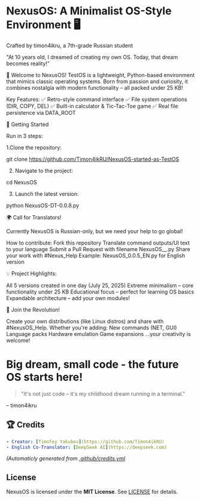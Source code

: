# NexusOS: A Minimalist OS-Style Environment 🖥️
Crafted by timon4ikru, a 7th-grade Russian student

"At 10 years old, I dreamed of creating my own OS. Today, that dream becomes reality!"

🌟 Welcome to NexusOS!
TestOS is a lightweight, Python-based environment that mimics classic operating systems. Born from passion and curiosity, it combines nostalgia with modern functionality – all packed under 25 KB!

Key Features:
✅ Retro-style command interface
✅ File system operations (DIR, COPY, DEL)
✅ Built-in calculator & Tic-Tac-Toe game
✅ Real file persistence via DATA_ROOT

🚀 Getting Started

Run in 3 steps:

1.Clone the repository:

  git clone https://github.com/Timon4ikRU/NexusOS-started-as-TestOS  

2. Navigate to the project:

  cd NexusOS

3. Launch the latest version:

  python NexusOS-DT-0.0.8.py  

🌍 Call for Translators!

Currently NexusOS is Russian-only, but we need your help to go global!

How to contribute:
Fork this repository
Translate command outputs/UI text to your language
Submit a Pull Request with filename NexusOS_<version>_<lang>.py
Share your work with #Nexus_Help
Example: NexusOS_0.0.5_EN.py for English version

💡 Project Highlights:

All 5 versions created in one day (July 25, 2025)
Extreme minimalism – core functionality under 25 KB
Educational focus – perfect for learning OS basics
Expandable architecture – add your own modules!

🤝 Join the Revolution!

Create your own distributions (like Linux distros) and share with #NexusOS_Help. Whether you're adding:
New commands (NET, GUI)
Language packs
Hardware emulation
Game expansions
...your creativity is welcome!

# Big dream, small code - the future OS starts here!

>"It's not just code – it's my childhood dream running in a terminal."

– timon4ikru

## 🏆 Credits  
```yaml
- Creator: [Timofey Yakubov](https://github.com/Timon4ikRU)  
- English Co-Translator: [DeepSeek AI](https://deepseek.com)  
```
*(Automaticly generated from [.github/credits.yml](/.github/credits.yml)*  

## License  
NexusOS is licensed under the **MIT License**. See [LICENSE](LICENSE) for details.  
